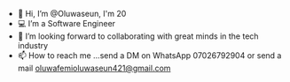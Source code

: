 - 👋 Hi, I’m @Oluwaseun, I'm 20
- 💻 I’m a Software Engineer
- 💞️ I’m looking forward to collaborating with great minds in the tech industry
- 📫 How to reach me ...send a DM on WhatsApp 07026792904 or send a mail oluwafemioluwaseun421@gmail.com

<!---
Oluwaseun2003/Oluwaseun2003 is a ✨ special ✨ repository because its `README.md` (this file) appears on your GitHub profile.
You can click the Preview link to take a look at your changes.
--->
